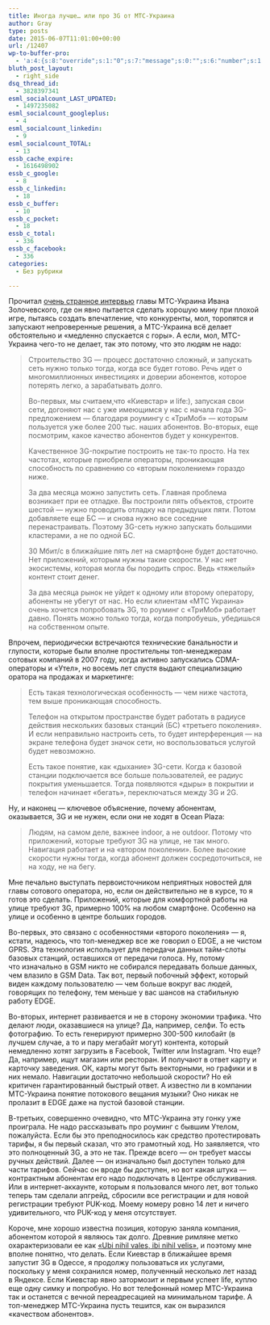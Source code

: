 ```yaml
---
title: Иногда лучше… или про 3G от МТС-Украина
author: Gray
type: posts
date: 2015-06-07T11:01:00+00:00
url: /12407
wp-to-buffer-pro:
  - 'a:4:{s:8:"override";s:1:"0";s:7:"message";s:0:"";s:6:"number";s:1:"1";s:16:"alternateMessage";s:0:"";}'
bluth_post_layout:
  - right_side
dsq_thread_id:
  - 3828397341
esml_socialcount_LAST_UPDATED:
  - 1497235082
esml_socialcount_googleplus:
  - 4
esml_socialcount_linkedin:
  - 9
esml_socialcount_TOTAL:
  - 13
essb_cache_expire:
  - 1616498902
essb_c_google:
  - 8
essb_c_linkedin:
  - 18
essb_c_buffer:
  - 10
essb_c_pocket:
  - 18
essb_c_total:
  - 336
essb_c_facebook:
  - 336
categories:
  - Без рубрики

---
```








Прочитал [очень странное интервью][1] главы МТС-Украина Ивана Золочевского, где он явно пытается сделать хорошую мину при плохой игре, пытаясь создать впечатление, что конкуренты, мол, торопятся и запускают непроверенные решения, а МТС-Украина всё делает обстоятельно и &#171;медленно спускается с горы&#187;. А если, мол, МТС-Украина чего-то не делает, так это потому, что это людям не надо:

> Строительство 3G — процесс достаточно сложный, и запускать сеть нужно только тогда, когда все будет готово. Речь идет о многомиллионных инвестициях и доверии абонентов, которое потерять легко, а зарабатывать долго.
> 
> Во-первых, мы считаем,что &#171;Киевстар&#187; и life:), запуская свои сети, догоняют нас с уже имеющимся у нас с начала года 3G-предложением — благодаря роумингу с &#171;ТриМоб&#187; — которым пользуется уже более 200 тыс. наших абонентов. Во-вторых, еще посмотрим, какое качество абонентов будет у конкурентов.
> 
> Качественное 3G-покрытие построить не так-то просто. На тех частотах, которые приобрели операторы, проникающая способность по сравнению со &#171;вторым поколением&#187; гораздо ниже.
> 
> За два месяца можно запустить сеть. Главная проблема возникает при ее отладке. Вы построили пять объектов, строите шестой — нужно проводить отладку на предыдущих пяти. Потом добавляете еще БС — и снова нужно все соседние перенастраивать. Поэтому 3G-сеть нужно запускать большими кластерами, а не по одной БС.
> 
> 30 Мбит/с в ближайшие пять лет на смартфоне будет достаточно. Нет приложений, которым нужны такие скорости. У нас нет экосистемы, которая могла бы породить спрос. Ведь &#171;тяжелый&#187; контент стоит денег.
> 
> За два месяца рынок не уйдет к одному или второму оператору, абоненты не убегут от нас. Но если клиентам &#171;МТС Украина&#187; очень хочется попробовать 3G, то роуминг с &#171;ТриМоб&#187; работает давно. Понять можно только тогда, когда попробуешь, убедишься на собственном опыте.

Впрочем, периодически встречаются технические банальности и глупости, которые были вполне простительны топ-менеджерам сотовых компаний в 2007 году, когда активно запускались CDMA-операторы и &#171;Утел&#187;, но восемь лет спустя выдают специализацию оратора на продажах и маркетинге:

> Есть такая технологическая особенность — чем ниже частота, тем выше проникающая способность.
> 
> Телефон на открытом пространстве будет работать в радиусе действия нескольких базовых станций (БС) &#171;третьего поколения&#187;. И если неправильно настроить сеть, то будет интерференция — на экране телефона будет значок сети, но воспользоваться услугой будет невозможно.
> 
> Есть такое понятие, как &#171;дыхание&#187; 3G-сети. Когда к базовой станции подключается все больше пользователей, ее радиус покрытия уменьшается. Тогда появляются &#171;дыры&#187; в покрытии и телефон начинает &#171;бегать&#187;, переключаться между 3G и 2G.

Ну, и наконец — ключевое объяснение, почему абонентам, оказывается, 3G и не нужен, если они не ходят в Ocean Plaza:

> Людям, на самом деле, важнее indoor, а не outdoor. Потому что приложений, которые требуют 3G на улице, не так много. Навигация работает и на &#171;втором поколении&#187;. Более высокие скорости нужны тогда, когда абонент должен сосредоточиться, не на ходу, не на бегу.

Мне печально выступать первоисточником неприятных новостей для главы сотового оператора, но, если он действительно не в курсе, то я готов это сделать. Приложений, которые для комфортной работы на улице требуют 3G, примерно 100% на любом смартфоне. Особенно на улице и особенно в центре больших городов.

Во-первых, это связано с особенностями &#171;второго поколения&#187; — я, кстати, надеюсь, что топ-менеджер все же говорил о EDGE, а не чистом GPRS. Эта технология использует для передачи данных тайм-слоты базовых станций, оставшихся от передачи голоса. Ну, потому что изначально в GSM никто не собирался передавать больше данных, чем влазило в GSM Data. Так вот, первый побочный эффект, который виден каждому пользователю — чем больше вокруг вас людей, говорящих по телефону, тем меньше у вас шансов на стабильную работу EDGE.

Во-вторых, интернет развивается и не в сторону экономии трафика. Что делают люди, оказавшиеся на улице? Да, например, селфи. То есть фотографию. То есть генерируют примерно 300-500 килобайт (в лучшем случае, а то и пару мегабайт могут) контента, который немедленно хотят загрузить в Facebook, Twitter или Instagram. Что еще? Да, например, ищут магазин или ресторан. И получают в ответ карту и карточку заведения. ОК, карты могут быть векторными, но графики и в них немало. Навигации достаточно небольшой скорости? Но ей критичен гарантированный быстрый ответ. А известно ли в компании МТС-Украина понятие потокового вещания музыки? Оно никак не пролазит в EDGE даже на пустой базовой станции.

В-третьих, совершенно очевидно, что МТС-Украина эту гонку уже проиграла. Не надо рассказывать про роуминг с бывшим Утелом, пожалуйста. Если бы это преподносилось как средство протестировать тарифы, я бы первый сказал, что это грамотный ход. Но заявляется, что это полноценный 3G, а это не так. Прежде всего — он требует массы ручных действий. Далее — он изначально был доступен только для части тарифов. Сейчас он вроде бы доступен, но вот какая штука — контрактным абонентам его надо подключать в Центре обслуживания. Или в интернет-аккаунте, которым я пользовался много лет, вот только теперь там сделали апгрейд, сбросили все регистрации и для новой регистрации требуют PUK-код. Моему номеру ровно 14 лет и ничего удивительного, что PUK-код у меня отсутствует.

Короче, мне хорошо известна позиция, которую заняла компания, абонентом которой я являюсь так долго. Древние римляне метко охарактеризовали ее как <a href="javascript:void(0)" class="tips" data-trigger="hover" title="Где ты не имеешь никакой силы, там ты ничего и не желай.">&#171;Ubi nihil vales, ibi nihil velis&#187;</a>, и поэтому мне вполне понятно, что делать. Если Киевстар в ближайшее время запустит 3G в Одессе, я продолжу пользоваться их услугами, поскольку у меня сохранился номер, полученный несколько лет назад в Яндексе. Если Киевстар явно затормозит и первым успеет life, куплю еще одну симку и попробую. Но вот телефонный номер МТС-Украина так и останется с вечной переадресацией на минимальном тарифе. А топ-менеджер МТС-Украина пусть тешится, как он выразился &#171;качеством абонентов&#187;.

 [1]: http://delo.ua/tech/mts-ukraina-zapustit-3g-iznutri-297827/